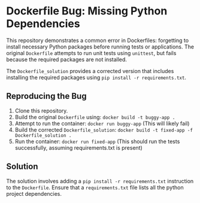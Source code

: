 # Dockerfile Bug: Missing Python Dependencies

This repository demonstrates a common error in Dockerfiles: forgetting to install necessary Python packages before running tests or applications. The original `Dockerfile` attempts to run unit tests using `unittest`, but fails because the required packages are not installed.

The `Dockerfile_solution` provides a corrected version that includes installing the required packages using `pip install -r requirements.txt`.

## Reproducing the Bug

1.  Clone this repository.
2.  Build the original `Dockerfile` using:  `docker build -t buggy-app .`
3.  Attempt to run the container: `docker run buggy-app` (This will likely fail)
4.  Build the corrected `Dockerfile_solution`: `docker build -t fixed-app -f Dockerfile_solution .`
5.  Run the container: `docker run fixed-app` (This should run the tests successfully, assuming requirements.txt is present)

## Solution

The solution involves adding a `pip install -r requirements.txt` instruction to the `Dockerfile`. Ensure that a `requirements.txt` file lists all the python project dependencies.